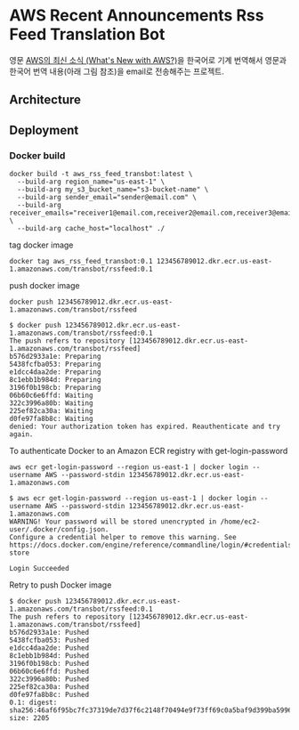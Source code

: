 # AWS Recent Announcements Rss Feed Translation Bot

영문 [AWS의 최신 소식 (What's New with AWS?)](https://aws.amazon.com/new/)을 한국어로
기계 번역해서 영문과 한국어 번역 내용(아래 그림 참조)을 email로 전송해주는 프로젝트.<br/>

## Architecture


## Deployment


### Docker build

```
docker build -t aws_rss_feed_transbot:latest \
  --build-arg region_name="us-east-1" \
  --build-arg my_s3_bucket_name="s3-bucket-name" \
  --build-arg sender_email="sender@email.com" \
  --build-arg receiver_emails="receiver1@email.com,receiver2@email.com,receiver3@email.com" \
  --build-arg cache_host="localhost" ./
```

tag docker image

```
docker tag aws_rss_feed_transbot:0.1 123456789012.dkr.ecr.us-east-1.amazonaws.com/transbot/rssfeed:0.1
```

push docker image

```
docker push 123456789012.dkr.ecr.us-east-1.amazonaws.com/transbot/rssfeed
```

```
$ docker push 123456789012.dkr.ecr.us-east-1.amazonaws.com/transbot/rssfeed:0.1
The push refers to repository [123456789012.dkr.ecr.us-east-1.amazonaws.com/transbot/rssfeed]
b576d2933a1e: Preparing 
5438fcfba053: Preparing 
e1dcc4daa2de: Preparing 
8c1ebb1b984d: Preparing 
3196f0b198cb: Preparing 
06b60c6e6ffd: Waiting 
322c3996a80b: Waiting 
225ef82ca30a: Waiting 
d0fe97fa8b8c: Waiting 
denied: Your authorization token has expired. Reauthenticate and try again.
```

To authenticate Docker to an Amazon ECR registry with get-login-password

```
aws ecr get-login-password --region us-east-1 | docker login --username AWS --password-stdin 123456789012.dkr.ecr.us-east-1.amazonaws.com
```


```
$ aws ecr get-login-password --region us-east-1 | docker login --username AWS --password-stdin 123456789012.dkr.ecr.us-east-1.amazonaws.com
WARNING! Your password will be stored unencrypted in /home/ec2-user/.docker/config.json.
Configure a credential helper to remove this warning. See
https://docs.docker.com/engine/reference/commandline/login/#credentials-store

Login Succeeded
```

Retry to push Docker image

```
$ docker push 123456789012.dkr.ecr.us-east-1.amazonaws.com/transbot/rssfeed:0.1
The push refers to repository [123456789012.dkr.ecr.us-east-1.amazonaws.com/transbot/rssfeed]
b576d2933a1e: Pushed 
5438fcfba053: Pushed 
e1dcc4daa2de: Pushed 
8c1ebb1b984d: Pushed 
3196f0b198cb: Pushed 
06b60c6e6ffd: Pushed 
322c3996a80b: Pushed 
225ef82ca30a: Pushed 
d0fe97fa8b8c: Pushed 
0.1: digest: sha256:46af6f95bc7fc37319de7d37f6c2148f70494e9f73ff69c0a5baf9d399ba5996 size: 2205
```
